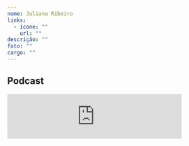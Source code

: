 ```yaml
---
nome: Juliana Ribeiro
links: 
  - ícone: ""
    url: ""
descrição: ""
foto: ""
cargo: ""
---
```


## Podcast

<iframe src="https://anchor.fm/juliana-ribeiro95/embed/episodes/Introduo--Ecologia-e129gsu" height="102px" width="400px" frameborder="0" scrolling="no"></iframe>
